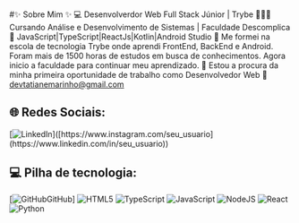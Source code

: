 #✨ Sobre Mim ✨
💻 Desenvolverdor Web Full Stack Júnior | Trybe
👩🏼‍💻 Cursando Análise e Desenvolvimento de Sistemas | Faculdade Descomplica
💎 JavaScript|TypeScript|ReactJs|Kotlin|Android Studio
💬 Me formei na escola de tecnologia Trybe onde aprendi FrontEnd, BackEnd e Android.
Foram mais de 1500 horas de estudos em busca de conhecimentos. Agora inicio a faculdade para continuar meu aprendizado.
📡 Estou a procura da minha primeira oportunidade de trabalho como Desenvolvedor Web
📧 [devtatianemarinho@gmail.com](mailto:devtatianemarinho@gmail.com)

## 🌐 Redes Sociais:
[![LinkedIn]([https://img.shields.io/badge/Instagram-E4405F?style=for-the-badge&logo=instagram&logoColor=whit](https://img.icons8.com/?size=100&id=13930&format=png&color=000000))]([https://www.instagram.com/seu_usuario](https://www.linkedin.com/in/seu_usuario)) 

## 💻 Pilha de tecnologia:
[![GitHub](https://img.icons8.com/?size=100&id=WCL5hPLvhUjQ&format=png&color=000000)GitHub]
![HTML5](https://img.icons8.com/?size=100&id=20909&format=png&color=000000)
![TypeScript](https://img.icons8.com/color/48/000000/typescript.png)
![JavaScript](https://img.icons8.com/color/48/000000/javascript.png)
![NodeJS](https://img.icons8.com/color/48/000000/nodejs.png)
![React](https://img.icons8.com/color/48/000000/react-native.png)
![Python](https://img.icons8.com/color/48/000000/python.png)
